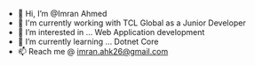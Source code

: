 - 👋 Hi, I’m @Imran Ahmed
- 💞️ I'm currently working with TCL Global as a Junior Developer
- 👀 I’m interested in ... Web Application development
- 🌱 I’m currently learning ... Dotnet Core
- 📫 Reach me @ imran.ahk26@gmail.com

<!---
imran-tclglobal/imran-tclglobal is a ✨ special ✨ repository because its `README.md` (this file) appears on your GitHub profile.
You can click the Preview link to take a look at your changes.
--->
